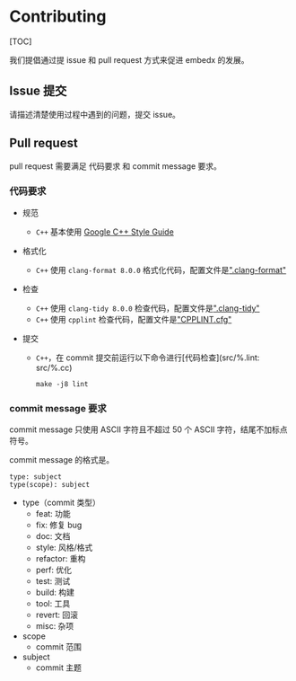 # Contributing

[TOC]

我们提倡通过提 issue 和 pull request 方式来促进 embedx 的发展。

## Issue 提交

请描述清楚使用过程中遇到的问题，提交 issue。

## Pull request

pull request 需要满足 代码要求 和 commit message 要求。

### 代码要求

- 规范

  - `C++` 基本使用 [Google C++ Style Guide](https://google.github.io/styleguide/cppguide.html)

- 格式化

  - `C++` 使用 `clang-format 8.0.0` 格式化代码，配置文件是[".clang-format"](https://github.com/Tencent/embedx/blob/main/.clang-format)

- 检查

  - `C++` 使用 `clang-tidy 8.0.0` 检查代码，配置文件是[".clang-tidy"](https://github.com/Tencent/embedx/blob/main/.clang-tidy)
  - `C++` 使用 `cpplint` 检查代码，配置文件是["CPPLINT.cfg"](https://github.com/Tencent/embedx/blob/main/CPPLINT.cfg)

- 提交

  - `C++`，在 commit 提交前运行以下命令进行[代码检查](src/%.lint: src/%.cc)

    ```
    make -j8 lint
    ```

### commit message 要求

commit message 只使用 ASCII 字符且不超过 50 个 ASCII 字符，结尾不加标点符号。

commit message 的格式是。

```
type: subject
type(scope): subject
```

- type（commit 类型）
  - feat: 功能
  - fix: 修复 bug
  - doc: 文档
  - style: 风格/格式
  - refactor: 重构
  - perf: 优化
  - test: 测试
  - build: 构建
  - tool: 工具
  - revert: 回滚
  - misc: 杂项
- scope
  - commit 范围
- subject
  - commit 主题